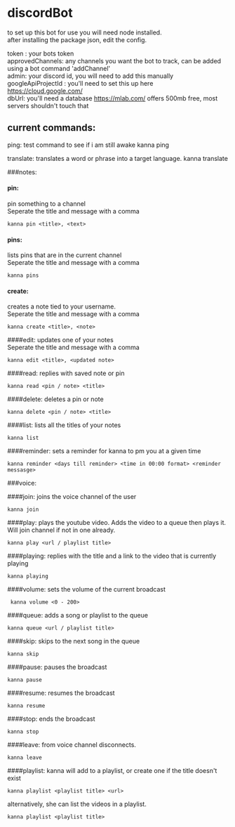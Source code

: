 # discordBot

to set up this bot for use you will need node installed.<br>
after installing the package json, edit the config.<br>

token : your bots token<br>
approvedChannels: any channels you want the bot to track, can be added using a bot command 'addChannel'<br>
admin: your discord id, you will need to add this manually<br>
googleApiProjectId : you'll need to set this up here https://cloud.google.com/<br>
dbUrl: you'll need a database https://mlab.com/ offers 500mb free, most servers shouldn't touch that<br>

## current commands:

ping:
test command to see if i am still awake
kanna ping

translate:
translates a word or phrase into a target language.
kanna translate <language code> <phrase>

###notes:
 #### pin: <br>
  pin something to a channel<br>
  Seperate the title and message with a comma
  ```
kanna pin <title>, <text>
```

  #### pins:
  lists pins that are in the current channel<br>
  Seperate the title and message with a comma
```
kanna pins
```

  #### create:
  creates a note tied to your username.<br>
  Seperate the title and message with a comma
  ```
kanna create <title>, <note>
```

  ####edit:
  updates one of your notes<br>
  Seperate the title and message with a comma
  ```
kanna edit <title>, <updated note>
```

####read:
replies with saved note or pin
```
kanna read <pin / note> <title>
  ```

####delete:
deletes a pin or note
```
kanna delete <pin / note> <title>
  ```

####list:
lists all the titles of your notes
```
kanna list
```

####reminder:
sets a reminder for kanna to pm you at a given time
```
kanna reminder <days till reminder> <time in 00:00 format> <reminder messasge>
  ```

###voice:

####join:
joins the voice channel of the user
```
kanna join
```

####play:
plays the youtube video. Adds the video to a queue then plays it. Will join channel if not in one already.
```
kanna play <url / playlist title>
```

####playing:
replies with the title and a link to the video that is currently playing
```
kanna playing
```

####volume:
sets the volume of the current broadcast  
```
 kanna volume <0 - 200>
 ```

####queue:
adds a song or playlist to the queue
```
kanna queue <url / playlist title>
```

####skip:
skips to the next song in the queue
```
kanna skip
```

####pause:
pauses the broadcast
```
kanna pause
```

####resume:
resumes the broadcast
```
kanna resume
```

####stop:
ends the broadcast
```
kanna stop
```

####leave:
from voice channel disconnects.
```
kanna leave
```

####playlist:
kanna will add to a playlist, or create one if the title doesn't exist
```
kanna playlist <playlist title> <url>
  ```

alternatively, she can list the videos in a playlist.
```
kanna playlist <playlist title>
  ```


